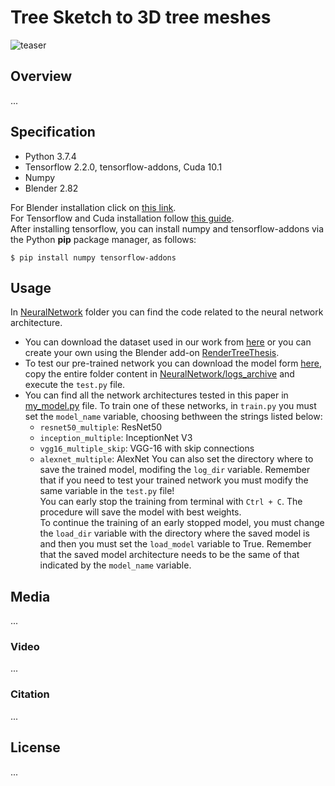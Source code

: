 # Tree Sketch to 3D tree meshes
![teaser](https://user-images.githubusercontent.com/88141714/127903685-1d0aa283-2ecb-4cc0-9ccd-a436e3e60aaa.jpg)

## Overview
...

## Specification
* Python 3.7.4
* Tensorflow 2.2.0, tensorflow-addons, Cuda 10.1
* Numpy
* Blender 2.82

For Blender installation click on [this link](https://download.blender.org/release/Blender2.82/).  
For Tensorflow and Cuda installation follow [this guide](https://www.tensorflow.org/install/pip).  
After installing tensorflow, you can install numpy and tensorflow-addons via the Python **pip** package manager, as follows:
```
$ pip install numpy tensorflow-addons
```

## Usage
In [NeuralNetwork](NeuralNetwork) folder you can find the code related to the neural network architecture.  
* You can download the dataset used in our work from [here]() or you can create your own using the Blender add-on [RenderTreeThesis]().
* To test our pre-trained network you can download the model form [here](), copy the entire folder content in [NeuralNetwork/logs_archive](NeuralNetwork/logs_archive) and execute the `test.py` file.
* You can find all the network architectures tested in this paper in [my_model.py](NeuralNetwork/models/my_model.py) file. To train one of these networks, in `train.py` you must set the `model_name` variable, choosing bethween the strings listed below:
  * `resnet50_multiple`: ResNet50
  * `inception_multiple`: InceptionNet V3
  * `vgg16_multiple_skip`: VGG-16 with skip connections
  * `alexnet_multiple`: AlexNet
  You can also set the directory where to save the trained model, modifing the `log_dir` variable. Remember that if you need to test your trained network you must modify the same variable in the `test.py` file!  
You can early stop the training from terminal with `Ctrl + C`. The procedure will save the model with best weights.  
To continue the training of an early stopped model, you must change the `load_dir` variable with the directory where the saved model is and then you must set the `load_model` variable to True. Remember that the saved model architecture needs to be the same of that indicated by the `model_name` variable.
<inserire indicazioni per il download del dataset e del modello. Inserire indicazioni sulla struttura della cartella di test>

## Media
...

### Video
...

### Citation
...

## License
...
